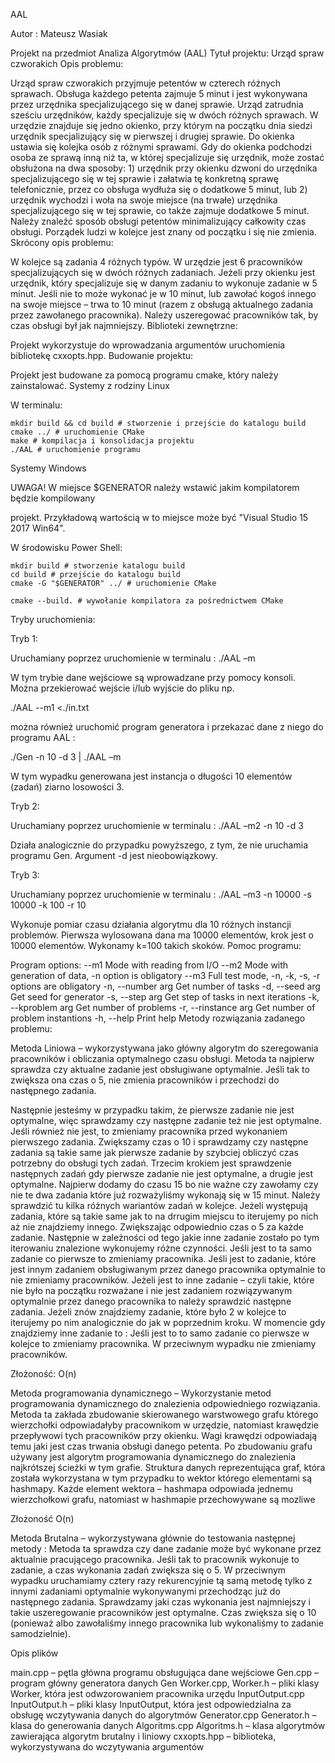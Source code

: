 AAL

Autor : Mateusz Wasiak

Projekt na przedmiot Analiza Algorytmów (AAL)
Tytuł projektu: Urząd spraw czworakich
Opis problemu:

Urząd spraw czworakich przyjmuje petentów w czterech różnych sprawach. Obsługa każdego
petenta zajmuje 5 minut i jest wykonywana przez urzędnika specjalizującego się w danej sprawie.
Urząd zatrudnia sześciu urzędników, każdy specjalizuje się w dwóch różnych sprawach. W
urzędzie
znajduje się jedno okienko, przy którym na początku dnia siedzi urzędnik specjalizujący się w
pierwszej i drugiej sprawie. Do okienka ustawia się kolejka osób z różnymi sprawami. Gdy do
okienka podchodzi osoba ze sprawą inną niż ta, w której specjalizuje się urzędnik, może zostać
obsłużona na dwa sposoby: 1) urzędnik przy okienku dzwoni do urzędnika specjalizującego się w
tej sprawie i załatwia tę konkretną sprawę telefonicznie, przez co obsługa wydłuża się o dodatkowe
5 minut, lub 2) urzędnik wychodzi i woła na swoje miejsce (na trwałe) urzędnika specjalizującego
się w tej sprawie, co także zajmuje dodatkowe 5 minut. Należy znaleźć sposób obsługi petentów
minimalizujący całkowity czas obsługi. Porządek ludzi w kolejce jest znany od początku i się nie
zmienia.
Skrócony opis problemu:

W kolejce są zadania 4 różnych typów. W urzędzie jest 6 pracowników specjalizujących się w
dwóch różnych zadaniach. Jeżeli przy okienku jest urzędnik, który specjalizuje się w danym
zadaniu to wykonuje zadanie w 5 minut. Jeśli nie to może wykonać je w 10 minut, lub zawołać
kogoś innego na swoje miejsce – trwa to 10 minut (razem z obsługą aktualnego zadania przez
zawołanego pracownika). Należy uszeregować pracowników tak, by czas obsługi był jak
najmniejszy.
Biblioteki zewnętrzne:

Projekt wykorzystuje do wprowadzania argumentów uruchomienia bibliotekę cxxopts.hpp.
Budowanie projektu:

Projekt jest budowane za pomocą programu cmake, który należy zainstalować.
Systemy z rodziny Linux

W terminalu:

    mkdir build && cd build # stworzenie i przejście do katalogu build
    cmake ../ # uruchomienie CMake
    make # kompilacja i konsolidacja projektu
    ./AAL # uruchomienie programu

Systemy Windows

UWAGA! W miejsce $GENERATOR należy wstawić jakim kompilatorem będzie kompilowany

projekt. Przykładową wartością w to miejsce może być "Visual Studio 15 2017 Win64".

W środowisku Power Shell:

    mkdir build # stworzenie katalogu build
    cd build # przejście do katalogu build
    cmake -G "$GENERATOR" ../ # uruchomienie CMake

    cmake --build. # wywołanie kompilatora za pośrednictwem CMake

Tryby uruchomienia:

Tryb 1:

Uruchamiany poprzez uruchomienie w terminalu :
./AAL –m

W tym trybie dane wejściowe są wprowadzane przy pomocy konsoli. Można przekierować wejście
i/lub wyjście do pliku np.

./AAL --m1 <./in.txt

można również uruchomić program generatora i przekazać dane z niego do programu AAL :

./Gen -n 10 -d 3 | ./AAL –m

W tym wypadku generowana jest instancja o długości 10 elementów (zadań) ziarno losowości 3.

Tryb 2:

Uruchamiany poprzez uruchomienie w terminalu :
./AAL –m2 -n 10 -d 3

Działa analogicznie do przypadku powyższego, z tym, że nie uruchamia programu Gen. Argument
-d jest nieobowiązkowy.

Tryb 3:

Uruchamiany poprzez uruchomienie w terminalu :
./AAL –m3 -n 10000 -s 10000 -k 100 -r 10

Wykonuje pomiar czasu działania algorytmu dla 10 różnych instancji problemów. Pierwsza
wylosowana dana ma 10000 elementów, krok jest o 10000 elementów. Wykonamy k=100 takich
skoków.
Pomoc programu:

Program options:
--m1 Mode with reading from I/O
--m2 Mode with generation of data, -n option is obligatory
--m3 Full test mode, -n, -k, -s, -r options are obligatory
-n, --number arg Get number of tasks
-d, --seed arg Get seed for generator
-s, --step arg Get step of tasks in next iterations
-k, --kproblem arg Get number of problems
-r, --rinstance arg Get number of problem instantions
-h, --help Print help
Metody rozwiązania zadanego problemu:

Metoda Liniowa – wykorzystywana jako główny algorytm do szeregowania pracowników i
obliczania optymalnego czasu obsługi.
Metoda ta najpierw sprawdza czy aktualne zadanie jest obsługiwane optymalnie. Jeśli tak to
zwiększa ona czas o 5, nie zmienia pracowników i przechodzi do następnego zadania.

Następnie jesteśmy w przypadku takim, że pierwsze zadanie nie jest optymalne, więc sprawdzamy
czy następne zadanie też nie jest optymalne. Jeśli również nie jest, to zmieniamy pracownika przed
wykonaniem pierwszego zadania. Zwiększamy czas o 10 i sprawdzamy czy następne zadania są
takie same jak pierwsze zadanie by szybciej obliczyć czas potrzebny do obsługi tych zadań.
Trzecim krokiem jest sprawdzenie następnych zadań gdy pierwsze zadanie nie jest optymalne, a
drugie jest optymalne. Najpierw dodamy do czasu 15 bo nie ważne czy zawołamy czy nie te dwa
zadania które już rozważyliśmy wykonają się w 15 minut. Należy sprawdzić tu kilka różnych
wariantów zadań w kolejce. Jeżeli występują zadania, które są takie same jak to na drrugim miejscu
to iterujemy po nich aż nie znajdziemy innego. Zwiększając odpowiednio czas o 5 za każde
zadanie. Następnie w zależności od tego jakie inne zadanie zostało po tym iterowaniu znalezione
wykonujemy różne czynności. Jeśli jest to ta samo zadanie co pierwsze to zmieniamy pracownika.
Jeśli jest to zadanie, które jest innym zadaniem obsługiwanym przez danego pracownika
optymalnie to nie zmieniamy pracowników. Jeżeli jest to inne zadanie – czyli takie, które nie było
na początku rozważane i nie jest zadaniem rozwiązywanym optymalnie przez danego pracownika to
należy sprawdzić następne zadania. Jeżeli znów znajdziemy zadanie, które było 2 w kolejce to
iterujemy po nim analogicznie do jak w poprzednim kroku. W momencie gdy znajdziemy inne
zadanie to : Jeśli jest to to samo zadanie co pierwsze w kolejce to zmieniamy pracownika. W
przeciwnym wypadku nie zmieniamy pracowników.

Złożoność: O(n)

Metoda programowania dynamicznego – Wykorzystanie metod programowania dynamicznego
do znalezienia odpowiedniego rozwiązania. Metoda ta zakłada zbudowanie skierowanego
warstwowego grafu którego wierzchołki odpowiadałyby pracownikom w urzędzie, natomiast
krawędzie przepływowi tych pracowników przy okienku. Wagi krawędzi odpowiadają temu jaki
jest czas trwania obsługi danego petenta. Po zbudowaniu grafu używany jest algorytm
programowania dynamicznego do znalezienia najkrótszej ścieżki w tym grafie. Struktura danych
reprezentująca graf, która została wykorzystana w tym przypadku to wektor którego elementami są
hashmapy. Każde element wektora – hashmapa odpowiada jednemu wierzchołkowi grafu,
natomiast w hashmapie przechowywane są mozliwe

Złożoność O(n)

Metoda Brutalna – wykorzystywana głównie do testowania następnej metody :
Metoda ta sprawdza czy dane zadanie może być wykonane przez aktualnie pracującego
pracownika. Jeśli tak to pracownik wykonuje to zadanie, a czas wykonania zadań zwiększa się o 5.
W przeciwnym wypadku uruchamiamy cztery razy rekurencyjnie tą samą metodę tylko z innymi
zadaniami optymalnie wykonywanymi przechodząc już do następnego zadania. Sprawdzamy jaki
czas wykonania jest najmniejszy i takie uszeregowanie pracowników jest optymalne. Czas
zwiększa się o 10 (ponieważ albo zawołaliśmy innego pracownika lub wykonaliśmy to zadanie
samodzielnie).

Opis plików

main.cpp – pętla główna programu obsługująca dane wejściowe
Gen.cpp – program główny generatora danych Gen
Worker.cpp, Worker.h – pliki klasy Worker, która jest odwzorowaniem pracownika urzędu
InputOutput.cpp InputOutput.h – pliki klasy InputOutput, która jest odpowiedzialna za obsługę
wczytywania danych do algorytmów
Generator.cpp Generator.h – klasa do generowania danych
Algoritms.cpp Algoritms.h – klasa algorytmów zawierająca algorytm brutalny i liniowy
cxxopts.hpp – biblioteka, wykorzystywana do wczytywania argumentów
